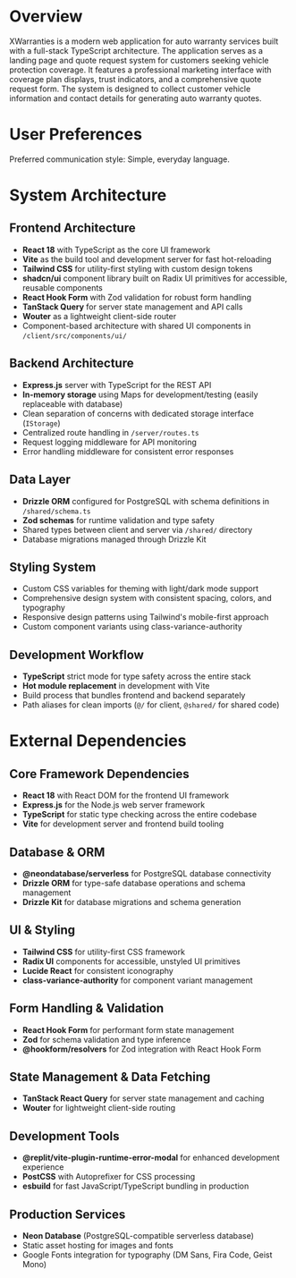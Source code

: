 # Overview

XWarranties is a modern web application for auto warranty services built with a full-stack TypeScript architecture. The application serves as a landing page and quote request system for customers seeking vehicle protection coverage. It features a professional marketing interface with coverage plan displays, trust indicators, and a comprehensive quote request form. The system is designed to collect customer vehicle information and contact details for generating auto warranty quotes.

# User Preferences

Preferred communication style: Simple, everyday language.

# System Architecture

## Frontend Architecture
- **React 18** with TypeScript as the core UI framework
- **Vite** as the build tool and development server for fast hot-reloading
- **Tailwind CSS** for utility-first styling with custom design tokens
- **shadcn/ui** component library built on Radix UI primitives for accessible, reusable components
- **React Hook Form** with Zod validation for robust form handling
- **TanStack Query** for server state management and API calls
- **Wouter** as a lightweight client-side router
- Component-based architecture with shared UI components in `/client/src/components/ui/`

## Backend Architecture
- **Express.js** server with TypeScript for the REST API
- **In-memory storage** using Maps for development/testing (easily replaceable with database)
- Clean separation of concerns with dedicated storage interface (`IStorage`)
- Centralized route handling in `/server/routes.ts`
- Request logging middleware for API monitoring
- Error handling middleware for consistent error responses

## Data Layer
- **Drizzle ORM** configured for PostgreSQL with schema definitions in `/shared/schema.ts`
- **Zod schemas** for runtime validation and type safety
- Shared types between client and server via `/shared/` directory
- Database migrations managed through Drizzle Kit

## Styling System
- Custom CSS variables for theming with light/dark mode support
- Comprehensive design system with consistent spacing, colors, and typography
- Responsive design patterns using Tailwind's mobile-first approach
- Custom component variants using class-variance-authority

## Development Workflow
- **TypeScript** strict mode for type safety across the entire stack
- **Hot module replacement** in development with Vite
- Build process that bundles frontend and backend separately
- Path aliases for clean imports (`@/` for client, `@shared/` for shared code)

# External Dependencies

## Core Framework Dependencies
- **React 18** with React DOM for the frontend UI framework
- **Express.js** for the Node.js web server framework
- **TypeScript** for static type checking across the entire codebase
- **Vite** for development server and frontend build tooling

## Database & ORM
- **@neondatabase/serverless** for PostgreSQL database connectivity
- **Drizzle ORM** for type-safe database operations and schema management
- **Drizzle Kit** for database migrations and schema generation

## UI & Styling
- **Tailwind CSS** for utility-first CSS framework
- **Radix UI** components for accessible, unstyled UI primitives
- **Lucide React** for consistent iconography
- **class-variance-authority** for component variant management

## Form Handling & Validation
- **React Hook Form** for performant form state management
- **Zod** for schema validation and type inference
- **@hookform/resolvers** for Zod integration with React Hook Form

## State Management & Data Fetching
- **TanStack React Query** for server state management and caching
- **Wouter** for lightweight client-side routing

## Development Tools
- **@replit/vite-plugin-runtime-error-modal** for enhanced development experience
- **PostCSS** with Autoprefixer for CSS processing
- **esbuild** for fast JavaScript/TypeScript bundling in production

## Production Services
- **Neon Database** (PostgreSQL-compatible serverless database)
- Static asset hosting for images and fonts
- Google Fonts integration for typography (DM Sans, Fira Code, Geist Mono)